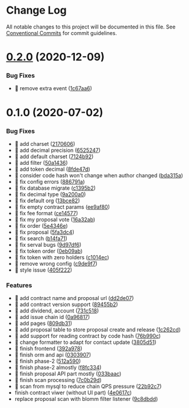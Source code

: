 # Change Log

All notable changes to this project will be documented in this file.
See [Conventional Commits](https://conventionalcommits.org) for commit guidelines.

# [0.2.0](https://github.com/AElfProject/aelf-contract-viewer/compare/v0.1.0...v0.2.0) (2020-12-09)


### Bug Fixes

* 🐛 remove extra event ([1c67aa6](https://github.com/AElfProject/aelf-contract-viewer/commit/1c67aa673ddc30de7e78d0d31935b0546032fb59))





# 0.1.0 (2020-07-02)


### Bug Fixes

* 🐛 add charset ([2170606](https://github.com/AElfProject/aelf-contract-viewer/commit/2170606e479f7a62a4ea00423f822c9806abf6f3))
* 🐛 add decimal precision ([6525247](https://github.com/AElfProject/aelf-contract-viewer/commit/6525247013bfa82831551ebe15e0f8803bd6af9e))
* 🐛 add default charset ([7124b92](https://github.com/AElfProject/aelf-contract-viewer/commit/7124b9276668d5234cb9f30cd6885ce7545ccd08))
* 🐛 add filter ([50a1436](https://github.com/AElfProject/aelf-contract-viewer/commit/50a14368dffdd1a11a82061f1222aea9834286b0))
* 🐛 add token decimal ([8fde47d](https://github.com/AElfProject/aelf-contract-viewer/commit/8fde47d4c146ebb5c940570670c195065afdad6e))
* 🐛 consider code hash won't change when author changed ([bda315a](https://github.com/AElfProject/aelf-contract-viewer/commit/bda315a6ced6e7553480803ed9c430de12d30d16))
* 🐛 fix config errors ([886791a](https://github.com/AElfProject/aelf-contract-viewer/commit/886791aec9e5003e13db028f6b5be35e2dd6746b))
* 🐛 fix database migrate ([c1395b2](https://github.com/AElfProject/aelf-contract-viewer/commit/c1395b21aa8e4114f91140b8e0eab6914469aeed))
* 🐛 fix decimal type ([9a200a0](https://github.com/AElfProject/aelf-contract-viewer/commit/9a200a0f8c695de119c5e2fbb49a54e03e30bcb3))
* 🐛 fix default org ([13bce82](https://github.com/AElfProject/aelf-contract-viewer/commit/13bce829763476e00ea478d0aea0127decf97cb5))
* 🐛 fix empty contract params ([ee9af80](https://github.com/AElfProject/aelf-contract-viewer/commit/ee9af8023da5502bf632dea7121d74344d43c1be))
* 🐛 fix fee format ([ce14577](https://github.com/AElfProject/aelf-contract-viewer/commit/ce14577520fefaf7d0a9704e40557423d828c735))
* 🐛 fix my proposal vote ([16a32ab](https://github.com/AElfProject/aelf-contract-viewer/commit/16a32ab8d5392e5e36cc1d4a23b94dc09ad0467b))
* 🐛 fix order ([5e4346e](https://github.com/AElfProject/aelf-contract-viewer/commit/5e4346e4fed5442fbeafcfa1b11183fbe3e588b1))
* 🐛 fix proposal ([5fa3dc4](https://github.com/AElfProject/aelf-contract-viewer/commit/5fa3dc4801b5e0afefb87b89d14343dcb00b85fd))
* 🐛 fix search ([b14fa71](https://github.com/AElfProject/aelf-contract-viewer/commit/b14fa719fed41d5b063504acf2b2a71d803322b7))
* 🐛 fix serval bugs ([9d97df6](https://github.com/AElfProject/aelf-contract-viewer/commit/9d97df63f26abad735a74ab7628b6a87f6f8b658))
* 🐛 fix token order ([0eb09ab](https://github.com/AElfProject/aelf-contract-viewer/commit/0eb09ab02d0aae1015b63c463f5b920fa7df9834))
* 🐛 fix token with zero holders ([c1014ec](https://github.com/AElfProject/aelf-contract-viewer/commit/c1014ec650dcc27db5ed4c33ccdc8aaa129d4091))
* 🐛 remove wrong config ([c9de9f7](https://github.com/AElfProject/aelf-contract-viewer/commit/c9de9f7ff2a34b9c8803695be5aeb5ccb627d5dc))
* 🐛 style issue ([405f222](https://github.com/AElfProject/aelf-contract-viewer/commit/405f222ac4d6eb011c12de92f6e208ec0c2186c9))


### Features

* 🎸 add contract name and proposal url ([dd2de07](https://github.com/AElfProject/aelf-contract-viewer/commit/dd2de07454d79dec2ed33c180d3877091a0efba5))
* 🎸 add contract version support ([89455b2](https://github.com/AElfProject/aelf-contract-viewer/commit/89455b25b11e364b50f0164042bdd3ef18f0b7fb))
* 🎸 add dividend, account ([731c518](https://github.com/AElfProject/aelf-contract-viewer/commit/731c518adae799e08fef921e7187ee91260d2de6))
* 🎸 add issue chain id ([0a96817](https://github.com/AElfProject/aelf-contract-viewer/commit/0a968174380c65cca941598a5b0544e7d1c28d37))
* 🎸 add pages ([809db31](https://github.com/AElfProject/aelf-contract-viewer/commit/809db314fdd40226c5c723aba55b752d16243b3b))
* 🎸 add proposal table to store proposal create and release ([1c262cd](https://github.com/AElfProject/aelf-contract-viewer/commit/1c262cd44ec2ad9f0ade9afe63fb4955d2044d32))
* 🎸 add support for reading contract by code hash ([76b990c](https://github.com/AElfProject/aelf-contract-viewer/commit/76b990c7db3eed3dedae27b2cb34cba84e8bbd8d))
* 🎸 change formatter to adapt for contact update ([3805d51](https://github.com/AElfProject/aelf-contract-viewer/commit/3805d5162dac5abb7016d8c25fb216dab6b178b7))
* 🎸 finish frontend ([392a978](https://github.com/AElfProject/aelf-contract-viewer/commit/392a9789ce862f6456187c5e3f30d410d709b963))
* 🎸 finish orm and api ([0303907](https://github.com/AElfProject/aelf-contract-viewer/commit/0303907d072f9f0c5b257057e469de94a3a6db7c))
* 🎸 finish phase-2 ([512a590](https://github.com/AElfProject/aelf-contract-viewer/commit/512a59061cf5b0c47e3c7ef954284674250be75d))
* 🎸 finish phase-2 almostly ([f8fc334](https://github.com/AElfProject/aelf-contract-viewer/commit/f8fc334a1787d85d5486c423aa69c3ff43a54513))
* 🎸 finish proposal API part mostly ([033baac](https://github.com/AElfProject/aelf-contract-viewer/commit/033baaca2ebc4815207a2f1970ad89312065aeac))
* 🎸 finish scan processing ([7c0b29d](https://github.com/AElfProject/aelf-contract-viewer/commit/7c0b29d237abbd2d1b29404bd38e63de13dabaf4))
* 🎸 scan from mysql to reduce chain QPS pressure ([22b92c7](https://github.com/AElfProject/aelf-contract-viewer/commit/22b92c77256edcfc85a9c1f9c2d31bd3a012e475))
* finish contract viwer (without UI part) ([4e0617c](https://github.com/AElfProject/aelf-contract-viewer/commit/4e0617cb65886dd070f40e33b3c33211589eae89))
* replace proposal scan with blomm filter listener ([9c8dbdd](https://github.com/AElfProject/aelf-contract-viewer/commit/9c8dbddd7adf1fd3aeebefa6f2c5cc58e921c60a))
